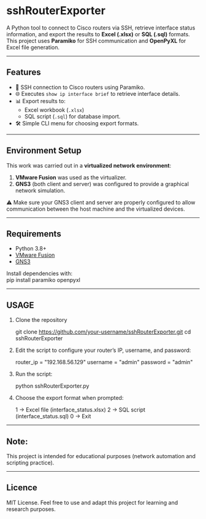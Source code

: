 # sshRouterExporter
A Python tool to connect to Cisco routers via SSH, retrieve interface status information, and export the results to **Excel (.xlsx)** or **SQL (.sql)** formats.  
This project uses **Paramiko** for SSH communication and **OpenPyXL** for Excel file generation.

---

## Features
- 🔑 SSH connection to Cisco routers using Paramiko.  
- 🌐 Executes `show ip interface brief` to retrieve interface details.  
- 📊 Export results to:
  - Excel workbook (`.xlsx`)
  - SQL script (`.sql`) for database import.  
- 🛠️ Simple CLI menu for choosing export formats.  

---

## Environment Setup
This work was carried out in a **virtualized network environment**:  
1. **VMware Fusion** was used as the virtualizer.  
2. **GNS3** (both client and server) was configured to provide a graphical network simulation.  

⚠️ Make sure your GNS3 client and server are properly configured to allow communication between the host machine and the virtualized devices.

---

## Requirements
- Python 3.8+  
- [VMware Fusion](https://www.vmware.com/products/desktop-hypervisor/workstation-and-fusion)  
- [GNS3](https://www.gns3.com/software/download)

Install dependencies with:  
pip install paramiko openpyxl

---

## USAGE
1. Clone the repository

	git clone https://github.com/your-username/sshRouterExporter.git
	cd sshRouterExporter

2. Edit the script to configure your router’s IP, username, and password:

	router_ip = "192.168.56.129"
	username = "admin"
	password = "admin"

3. Run the script:

	python sshRouterExporter.py

4. Choose the export format when prompted:

	1 → Excel file (interface_status.xlsx)
	2 → SQL script (interface_status.sql)
	0 → Exit
   
---

## Note:
This project is intended for educational purposes (network automation and scripting practice).

---

## Licence
MIT License.
Feel free to use and adapt this project for learning and research purposes.
  
